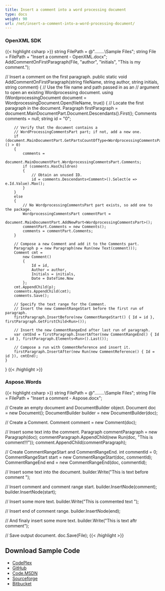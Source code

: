 ```yaml
---
title: Insert a comment into a word processing document
type: docs
weight: 90
url: /net/insert-a-comment-into-a-word-processing-document/
---
```


### **OpenXML SDK**
{{< highlight csharp >}}
string FilePath = @"..\..\..\..\Sample Files\";
string File = FilePath + "Insert a comment - OpenXML.docx";
AddCommentOnFirstParagraph(File,
    "author", "initials", "This is my comment.");

// Insert a comment on the first paragraph.
public static void AddCommentOnFirstParagraph(string fileName,
    string author, string initials, string comment)
{
    // Use the file name and path passed in as an
    // argument to open an existing Wordprocessing document. 
    using (WordprocessingDocument document =
        WordprocessingDocument.Open(fileName, true))
    {
        // Locate the first paragraph in the document.
        Paragraph firstParagraph =
            document.MainDocumentPart.Document.Descendants<Paragraph>().First();
        Comments comments = null;
        string id = "0";

        // Verify that the document contains a
        // WordProcessingCommentsPart part; if not, add a new one.
        if (document.MainDocumentPart.GetPartsCountOfType<WordprocessingCommentsPart>() > 0)
        {
            comments =
                document.MainDocumentPart.WordprocessingCommentsPart.Comments;
            if (comments.HasChildren)
            {
                // Obtain an unused ID.
                id = comments.Descendants<Comment>().Select(e => e.Id.Value).Max();
            }
        }
        else
        {
            // No WordprocessingCommentsPart part exists, so add one to the package.
            WordprocessingCommentsPart commentPart =
                document.MainDocumentPart.AddNewPart<WordprocessingCommentsPart>();
            commentPart.Comments = new Comments();
            comments = commentPart.Comments;
        }

        // Compose a new Comment and add it to the Comments part.
        Paragraph p = new Paragraph(new Run(new Text(comment)));
        Comment cmt =
            new Comment()
            {
                Id = id,
                Author = author,
                Initials = initials,
                Date = DateTime.Now
            };
        cmt.AppendChild(p);
        comments.AppendChild(cmt);
        comments.Save();

        // Specify the text range for the Comment.
        // Insert the new CommentRangeStart before the first run of paragraph.
        firstParagraph.InsertBefore(new CommentRangeStart() { Id = id }, firstParagraph.GetFirstChild<Run>());

        // Insert the new CommentRangeEnd after last run of paragraph.
        var cmtEnd = firstParagraph.InsertAfter(new CommentRangeEnd() { Id = id }, firstParagraph.Elements<Run>().Last());

        // Compose a run with CommentReference and insert it.
        firstParagraph.InsertAfter(new Run(new CommentReference() { Id = id }), cmtEnd);
    }
}
{{< /highlight >}}
### **Aspose.Words**
{{< highlight csharp >}}
string FilePath = @"..\..\..\..\Sample Files\";
string File = FilePath + "Insert a comment - Aspose.docx";

// Create an empty document and DocumentBuilder object.
Document doc = new Document();
DocumentBuilder builder = new DocumentBuilder(doc);

// Create a Comment.
Comment comment = new Comment(doc);

// Insert some text into the comment.
Paragraph commentParagraph = new Paragraph(doc);
commentParagraph.AppendChild(new Run(doc, "This is comment!!!"));
comment.AppendChild(commentParagraph);

// Create CommentRangeStart and CommentRangeEnd.
int commentId = 0;
CommentRangeStart start = new CommentRangeStart(doc, commentId);
CommentRangeEnd end = new CommentRangeEnd(doc, commentId);

// Insert some text into the document.
builder.Write("This is text before comment ");

// Insert comment and comment range start.
builder.InsertNode(comment);
builder.InsertNode(start);

// Insert some more text.
builder.Write("This is commented text ");

// Insert end of comment range.
builder.InsertNode(end);

// And finaly insert some more text.
builder.Write("This is text aftr comment");

// Save output document.
doc.Save(File);
{{< /highlight >}}
## **Download Sample Code**
- [CodePlex](https://asposewordsopenxml.codeplex.com/releases/view/620544)
- [GitHub](https://github.com/aspose-words/Aspose.Words-for-.NET/releases/tag/AsposeWordsVsOpenXMLv1.2)
- [Code.MSDN](https://code.msdn.microsoft.com/Code-Comparison-of-Common-4ffff4d7#content)
- [Sourceforge](https://sourceforge.net/projects/asposeopenxml/files/Aspose.Words%20Vs%20OpenXML/Insert%20a%20comment%20into%20a%20word%20processing%20document%20\(Aspose.Words\).zip/download)
- [Bitbucket](https://bitbucket.org/asposemarketplace/aspose-for-openxml/wiki/Insert%20a%20comment%20into%20a%20word%20processing%20document)
